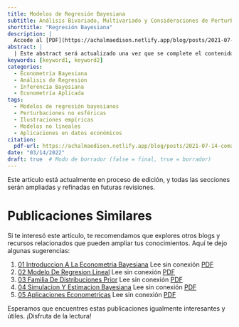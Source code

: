```yaml
---
title: Modelos de Regresión Bayesiana 
subtitle: Análisis Bivariado, Multivariado y Consideraciones de Perturbación
shorttitle: "Regresión Bayesiana"
description: |
  Accede al [PDF](https://achalmaedison.netlify.app/blog/posts/2021-07-14-comandos-blogdown/index.pdf) completo aquí.
abstract: |
  | Este abstract será actualizado una vez que se complete el contenido final del artículo.
keywords: [keyword1, keyword2]
categories:
  - Econometría Bayesiana
  - Análisis de Regresión
  - Inferencia Bayesiana
  - Econometría Aplicada
tags:
  - Modelos de regresión bayesianos
  - Perturbaciones no esféricas
  - Ilustraciones empíricas
  - Modelos no lineales
  - Aplicaciones en datos económicos
citation:
  pdf-url: https://achalmaedison.netlify.app/blog/posts/2021-07-14-comandos-blogdown/index.pdf
date: "03/14/2022"
draft: true  # Modo de borrador (false = final, true = borrador)
---
```








Este artículo está actualmente en proceso de edición, y todas las secciones serán ampliadas y refinadas en futuras revisiones.


# Publicaciones Similares

Si te interesó este artículo, te recomendamos que explores otros blogs y recursos relacionados que pueden ampliar tus conocimientos. Aquí te dejo algunas sugerencias:


1. [01 Introduccion A La Econometria Bayesiana](https://achalmaedison.netlify.app/econometria/05-econometria-bayesiana/2022-03-07-01-introduccion-a-la-econometria-bayesiana) Lee sin conexión [PDF](https://achalmaedison.netlify.app/econometria/05-econometria-bayesiana/2022-03-07-01-introduccion-a-la-econometria-bayesiana/index.pdf)
2. [02 Modelo De Regresion Lineal](https://achalmaedison.netlify.app/econometria/05-econometria-bayesiana/2022-03-14-02-modelo-de-regresion-lineal) Lee sin conexión [PDF](https://achalmaedison.netlify.app/econometria/05-econometria-bayesiana/2022-03-14-02-modelo-de-regresion-lineal/index.pdf)
3. [03 Familia De Distribuciones Prior](https://achalmaedison.netlify.app/econometria/05-econometria-bayesiana/2022-03-18-03-familia-de-distribuciones-prior) Lee sin conexión [PDF](https://achalmaedison.netlify.app/econometria/05-econometria-bayesiana/2022-03-18-03-familia-de-distribuciones-prior/index.pdf)
4. [04 Simulacion Y Estimacion Bayesiana](https://achalmaedison.netlify.app/econometria/05-econometria-bayesiana/2022-03-21-04-simulacion-y-estimacion-bayesiana) Lee sin conexión [PDF](https://achalmaedison.netlify.app/econometria/05-econometria-bayesiana/2022-03-21-04-simulacion-y-estimacion-bayesiana/index.pdf)
5. [05 Aplicaciones Econometricas](https://achalmaedison.netlify.app/econometria/05-econometria-bayesiana/2022-03-28-05-aplicaciones-econometricas) Lee sin conexión [PDF](https://achalmaedison.netlify.app/econometria/05-econometria-bayesiana/2022-03-28-05-aplicaciones-econometricas/index.pdf)


Esperamos que encuentres estas publicaciones igualmente interesantes y útiles. ¡Disfruta de la lectura!

